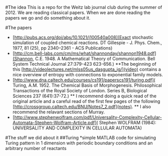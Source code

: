 #The idea
This is a repo for the Weitz lab journal club during the summer of 2012. We are reading classical papers. When we are done reading the papers we go and do something about it.

#The papers
* [http://pubs.acs.org/doi/abs/10.1021/j100540a008](Exact stochastic simulation of coupled chemical reactions. DT Gillespie - J. Phys. Chem., 1977, 81 (25), pp 2340–2361 - ACS Publications)
* [http://cm.bell-labs.com/cm/ms/what/shannonday/shannon1948.pdf](Shannon, C.E. 1948. A Mathematical Theory of Communication. Bell System Technical Journal 27:379-423 623-656.)
**The beginning of this [http://videolectures.net/mlss05us_dasgupta_ig/](video) contains a nice overview of entropy with connections to exponential family models.
* [http://www.dna.caltech.edu/courses/cs191/paperscs191/turing.pdf]( Turing, A.M. 1952. The Chemical Basis of Morphogenesis. Philosophical Transactions of the Royal Society of London. Series B, Biological Sciences 237 (641):37-72.) 
** I recommend doing a quick read of the original article and a careful read of the first few pages of the following [http://crossgroup.caltech.edu/BNU/Notes7_2.pdf](notes).
** I also recommend the relavant sections of Murray. 
* [http://www.stephenwolfram.com/pdf/Universality-Complexity-Cellular-Automata-Stephen-Wolfram-Article.pdf]( Stephen WOLFRAM (1984): UNIVERSALITY  AND COMPLEXITY IN CELLULAR AUTOMATA)

#The stuff we did about it
##Turing
*simple MATLAB code for simulating Turing pattern in 1 dimension with periodic boundary conditions and an arbitrary number of reactants
